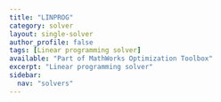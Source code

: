 ```yaml
---
title: "LINPROG"
category: solver
layout: single-solver
author_profile: false
tags: [Linear programming solver]
available: "Part of MathWorks Optimization Toolbox"
excerpt: "Linear programming solver"
sidebar:
  nav: "solvers"
---
```


